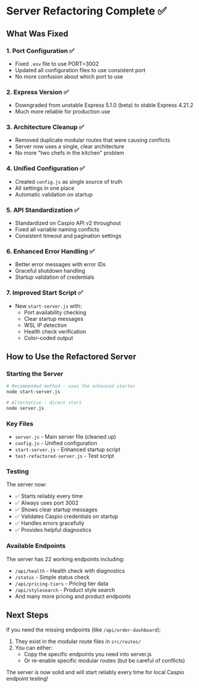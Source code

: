 # Server Refactoring Complete ✅

## What Was Fixed

### 1. **Port Configuration** ✅
- Fixed `.env` file to use PORT=3002
- Updated all configuration files to use consistent port
- No more confusion about which port to use

### 2. **Express Version** ✅
- Downgraded from unstable Express 5.1.0 (beta) to stable Express 4.21.2
- Much more reliable for production use

### 3. **Architecture Cleanup** ✅
- Removed duplicate modular routes that were causing conflicts
- Server now uses a single, clear architecture
- No more "two chefs in the kitchen" problem

### 4. **Unified Configuration** ✅
- Created `config.js` as single source of truth
- All settings in one place
- Automatic validation on startup

### 5. **API Standardization** ✅
- Standardized on Caspio API v2 throughout
- Fixed all variable naming conflicts
- Consistent timeout and pagination settings

### 6. **Enhanced Error Handling** ✅
- Better error messages with error IDs
- Graceful shutdown handling
- Startup validation of credentials

### 7. **Improved Start Script** ✅
- New `start-server.js` with:
  - Port availability checking
  - Clear startup messages
  - WSL IP detection
  - Health check verification
  - Color-coded output

## How to Use the Refactored Server

### Starting the Server
```bash
# Recommended method - uses the enhanced starter
node start-server.js

# Alternative - direct start
node server.js
```

### Key Files
- `server.js` - Main server file (cleaned up)
- `config.js` - Unified configuration
- `start-server.js` - Enhanced startup script
- `test-refactored-server.js` - Test script

### Testing
The server now:
- ✅ Starts reliably every time
- ✅ Always uses port 3002
- ✅ Shows clear startup messages
- ✅ Validates Caspio credentials on startup
- ✅ Handles errors gracefully
- ✅ Provides helpful diagnostics

### Available Endpoints
The server has 22 working endpoints including:
- `/api/health` - Health check with diagnostics
- `/status` - Simple status check
- `/api/pricing-tiers` - Pricing tier data
- `/api/stylesearch` - Product style search
- And many more pricing and product endpoints

## Next Steps

If you need the missing endpoints (like `/api/order-dashboard`):
1. They exist in the modular route files in `src/routes/`
2. You can either:
   - Copy the specific endpoints you need into server.js
   - Or re-enable specific modular routes (but be careful of conflicts)

The server is now solid and will start reliably every time for local Caspio endpoint testing!